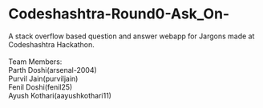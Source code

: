 # Codeshashtra-Round0-Ask_On-
A stack overflow based question and answer webapp for Jargons made at Codeshashtra Hackathon.
<br />
<br />
Team Members:<br />
Parth Doshi(arsenal-2004)<br />
Purvil Jain(purviljain)<br />
Fenil Doshi(fenil25)<br />
Ayush Kothari(aayushkothari11)<br />
